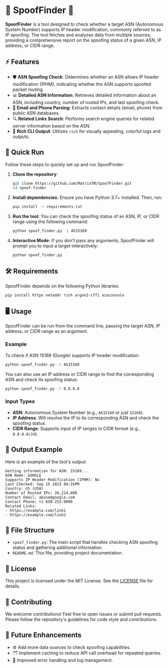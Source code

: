# 🚨 SpoofFinder 🚨

**SpoofFinder** is a tool designed to check whether a target ASN (Autonomous System Number) supports IP header modification, commonly referred to as IP spoofing. The tool fetches and analyzes data from multiple sources, providing a comprehensive report on the spoofing status of a given ASN, IP address, or CIDR range.

## ⚡️ Features

- 🛡️ **ASN Spoofing Check**: Determines whether an ASN allows IP header modification (IPHM), indicating whether the ASN supports spoofed packet routing.
- 📊 **Detailed ASN Information**: Retrieves detailed information about an ASN, including country, number of routed IPs, and last spoofing check.
- 📧 **Email and Phone Parsing**: Extracts contact details (email, phone) from public ASN databases.
- 🔍 **Related Links Search**: Performs search engine queries for related server information based on the ASN.
- 🌈 **Rich CLI Output**: Utilizes `rich` for visually appealing, colorful logs and outputs.

## 🚀 Quick Run

Follow these steps to quickly set up and run SpoofFinder:

1. **Clone the repository**:
   ```bash
   git clone https://github.com/MatrixTM/SpoofFinder.git
   cd spoof-finder
   ```

2. **Install dependencies**:
   Ensure you have Python 3.7+ installed. Then, run:
   ```bash
   pip install -r requirements.txt
   ```

3. **Run the tool**:
   You can check the spoofing status of an ASN, IP, or CIDR range using the following command:
   ```bash
   python spoof_finder.py -t AS15169
   ```

4. **Interactive Mode**:
   If you don't pass any arguments, SpoofFinder will prompt you to input a target interactively:
   ```bash
   python spoof_finder.py
   ```

## 🛠️ Requirements

SpoofFinder depends on the following Python libraries:

```bash
pip install httpx netaddr rich argon2-cffi aioconsole
```

## 🖥️ Usage

SpoofFinder can be run from the command line, passing the target ASN, IP address, or CIDR range as an argument.

### Example

To check if ASN 15169 (Google) supports IP header modification:

```bash
python spoof_finder.py -t AS15169
```

You can also use an IP address or CIDR range to find the corresponding ASN and check its spoofing status:

```bash
python spoof_finder.py -t 8.8.8.8
```

### Input Types

- **ASN**: Autonomous System Number (e.g., `AS15169` or just `15169`).
- **IP Address**: Will resolve the IP to its corresponding ASN and check the spoofing status.
- **CIDR Range**: Supports input of IP ranges in CIDR format (e.g., `8.8.8.0/24`).

## 📄 Output Example

Here is an example of the tool's output:

```plaintext
Getting information for ASN: 15169...
ASN Name: GOOGLE
Supports IP Header Modification (IPHM): No
Last Checked: Sep 15 2023 04:35PM
Country: US (USA)
Number of Routed IPs: 26,214,400
Contact Email: abuse@google.com
Contact Phone: +1 650-253-0000
Related Links:
- https://example.com/link1
- https://example.com/link2
```

## 📁 File Structure

- `spoof_finder.py`: The main script that handles checking ASN spoofing status and gathering additional information.
- `README.md`: This file, providing project documentation.

## 📝 License

This project is licensed under the MIT License. See the [LICENSE](LICENSE) file for details.

## 🤝 Contributing

We welcome contributions! Feel free to open issues or submit pull requests. Please follow the repository's guidelines for code style and contributions.

## 🚧 Future Enhancements

- ⚙️ Add more data sources to check spoofing capabilities.
- 🗂️ Implement caching to reduce API call overhead for repeated queries.
- 🔧 Improved error handling and log management.

